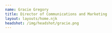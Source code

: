 ```yaml
---
name: Gracie Gregory
title: Director of Communications and Marketing
layout: layouts/home.njk
headshot: /img/headshot/gracie.png
---
```

